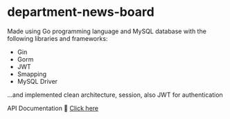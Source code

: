 # department-news-board

Made using Go programming language and MySQL database with the following libraries and frameworks:
- Gin
- Gorm
- JWT
- Smapping
- MySQL Driver

...and implemented clean architecture, session, also JWT for authentication

API Documentation 🚀 [Click here](https://documenter.getpostman.com/view/18705948/UzBsGPoy#538f8522-1e79-4e7d-abbe-cf02f0d62460)
